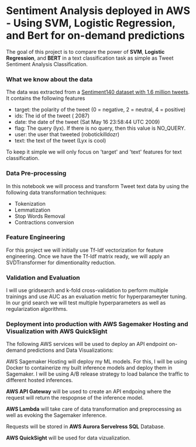 # Sentiment Analysis deployed in AWS - Using SVM, Logistic Regression, and Bert for on-demand predictions

The goal of this project is to compare the power of **SVM**, **Logistic Regression**, and **BERT** in a text classification task as simple as Tweet Sentiment Analysis Classification. 

### What we know about the data

The data was extracted from a [Sentiment140 dataset with 1.6 million tweets](https://www.kaggle.com/datasets/kazanova/sentiment140/code). It contains the following features

- target: the polarity of the tweet (0 = negative, 2 = neutral, 4 = positive)
- ids: The id of the tweet ( 2087)
- date: the date of the tweet (Sat May 16 23:58:44 UTC 2009)
- flag: The query (lyx). If there is no query, then this value is NO_QUERY.
- user: the user that tweeted (robotickilldozr)
- text: the text of the tweet (Lyx is cool)

To keep it simple we will only focus on 'target' and 'text' features for text classification.

### Data Pre-processing

In this notebook we will process and transform Tweet text data by using the following data transformation techniques:

- Tokenization
- Lemmatization
- Stop Words Removal
- Contractions conversion

### Feature Engineering

For this project we will initially use Tf-Idf vectorization for feature engineering. Once we have the Tf-Idf matrix ready, we will apply an SVDTransformer for dimentionality reduction.

### Validation and Evaluation

I will use gridsearch and k-fold cross-validation to perform multiple trainings and use AUC as an evaluation metric for hyperparameyter tuning. In our grid search we will test multiple hyperparameters as well as regularization algorithms.

### Deployment into production with AWS Sagemaker Hosting and Visualization with AWS QuickSight

The following AWS services will be used to deploy an API endpoint on-demand predictions and Data Visualizations:

AWS Sagemaker Hosting will deploy my ML models. For this, I will be using Docker to containerize my built inference models and deploy them in Sagemaker. I will be using A/B release strategy to load balance the traffic to different hosted inferences.

**AWS API Gateway** will be used to create an API endpoing where the request will return the respopnse of the inference model. 

**AWS Lambda** will take care of data transformation and preprocessing as well as evoking the Sagemaker inference. 

Requests will be stored in **AWS Aurora Servelress SQL** Database. 

**AWS QuickSight** will be used for data vizualization.
